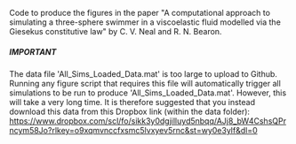 Code to produce the figures in the paper "A computational approach to simulating a three-sphere swimmer in a viscoelastic fluid modelled via the Giesekus constitutive law" by C. V. Neal and R. N. Bearon.

##### IMPORTANT #####
The data file 'All_Sims_Loaded_Data.mat' is too large to upload to Github. Running any figure script that requires this file will automatically trigger all simulations to be run to produce 'All_Sims_Loaded_Data.mat'. However, this will take a very long time. It is therefore suggested that you instead download this data from this Dropbox link (within the data folder): https://www.dropbox.com/scl/fo/sikk3y0dgjilluyd5nbqq/AJj8_bW4CshsQPrncym58Jo?rlkey=o9xqmvnccfxsmc5lvxyev5rnc&st=wy0e3ylf&dl=0 
